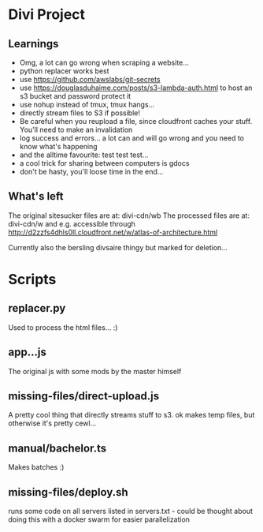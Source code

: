 # Divi Project

## Learnings
- Omg, a lot can go wrong when scraping a website...
- python replacer works best
- use https://github.com/awslabs/git-secrets
- use https://douglasduhaime.com/posts/s3-lambda-auth.html to host an s3 bucket and password protect it
- use nohup instead of tmux, tmux hangs...
- directly stream files to S3 if possible!
- Be careful when you reupload a file, since cloudfront caches your stuff. You'll need to make an invalidation
- log success and errors... a lot can and will go wrong and you need to know what's happening
- and the alltime favourite: test test test...
- a cool trick for sharing between computers is gdocs
- don't be hasty, you'll loose time in the end...

## What's left

The original sitesucker files are at: divi-cdn/wb
The processed files are at: divi-cdn/w and e.g. accessible through http://d2zzfs4dhls0ll.cloudfront.net/w/atlas-of-architecture.html

Currently also the bersling divsaire thingy but marked for deletion...

# Scripts

## replacer.py

Used to process the html files... :)

## app...js
The original js with some mods by the master himself

## missing-files/direct-upload.js

A pretty cool thing that directly streams stuff to s3. ok makes temp files, but otherwise it's pretty cewl...

## manual/bachelor.ts

Makes batches :)

## missing-files/deploy.sh

runs some code on all servers listed in servers.txt - could be thought about doing this with a docker swarm for easier parallelization


